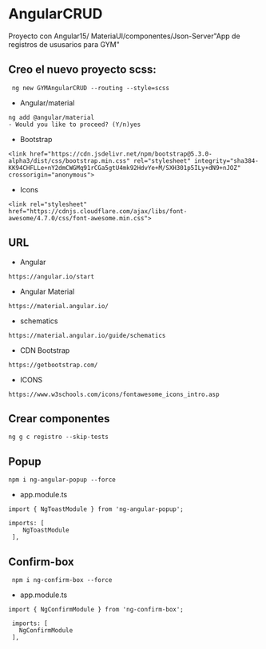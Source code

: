 
# AngularCRUD
Proyecto con Angular15/ MateriaUI/componentes/Json-Server"App de registros de ususarios para GYM"
## Creo el nuevo proyecto scss:

```
 ng new GYMAngularCRUD --routing --style=scss
```
* Angular/material
```
ng add @angular/material
- Would you like to proceed? (Y/n)yes
```
* Bootstrap
```
<link href="https://cdn.jsdelivr.net/npm/bootstrap@5.3.0-alpha3/dist/css/bootstrap.min.css" rel="stylesheet" integrity="sha384-KK94CHFLLe+nY2dmCWGMq91rCGa5gtU4mk92HdvYe+M/SXH301p5ILy+dN9+nJOZ" crossorigin="anonymous">
```
* Icons
```
<link rel="stylesheet" href="https://cdnjs.cloudflare.com/ajax/libs/font-awesome/4.7.0/css/font-awesome.min.css">
```

## URL
* Angular
```
https://angular.io/start
```
* Angular Material
```
https://material.angular.io/
```
* schematics
```
https://material.angular.io/guide/schematics
```
* CDN Bootstrap
```
https://getbootstrap.com/
```
* ICONS
```
https://www.w3schools.com/icons/fontawesome_icons_intro.asp
```

## Crear componentes
```
ng g c registro --skip-tests
```
## Popup
```
npm i ng-angular-popup --force
```
 * app.module.ts
 ``` 
import { NgToastModule } from 'ng-angular-popup';

imports: [
     NgToastModule
  ],
```

##  Confirm-box 
```
 npm i ng-confirm-box --force
 ```
 * app.module.ts
 ``` 
import { NgConfirmModule } from 'ng-confirm-box';

  imports: [
    NgConfirmModule
  ],
```

